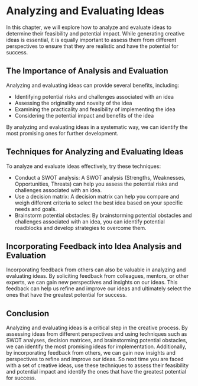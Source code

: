 Analyzing and Evaluating Ideas
=========================================================================

In this chapter, we will explore how to analyze and evaluate ideas to determine their feasibility and potential impact. While generating creative ideas is essential, it is equally important to assess them from different perspectives to ensure that they are realistic and have the potential for success.

The Importance of Analysis and Evaluation
-----------------------------------------

Analyzing and evaluating ideas can provide several benefits, including:

* Identifying potential risks and challenges associated with an idea
* Assessing the originality and novelty of the idea
* Examining the practicality and feasibility of implementing the idea
* Considering the potential impact and benefits of the idea

By analyzing and evaluating ideas in a systematic way, we can identify the most promising ones for further development.

Techniques for Analyzing and Evaluating Ideas
---------------------------------------------

To analyze and evaluate ideas effectively, try these techniques:

* Conduct a SWOT analysis: A SWOT analysis (Strengths, Weaknesses, Opportunities, Threats) can help you assess the potential risks and challenges associated with an idea.
* Use a decision matrix: A decision matrix can help you compare and weigh different criteria to select the best idea based on your specific needs and goals.
* Brainstorm potential obstacles: By brainstorming potential obstacles and challenges associated with an idea, you can identify potential roadblocks and develop strategies to overcome them.

Incorporating Feedback into Idea Analysis and Evaluation
--------------------------------------------------------

Incorporating feedback from others can also be valuable in analyzing and evaluating ideas. By soliciting feedback from colleagues, mentors, or other experts, we can gain new perspectives and insights on our ideas. This feedback can help us refine and improve our ideas and ultimately select the ones that have the greatest potential for success.

Conclusion
----------

Analyzing and evaluating ideas is a critical step in the creative process. By assessing ideas from different perspectives and using techniques such as SWOT analyses, decision matrices, and brainstorming potential obstacles, we can identify the most promising ideas for implementation. Additionally, by incorporating feedback from others, we can gain new insights and perspectives to refine and improve our ideas. So next time you are faced with a set of creative ideas, use these techniques to assess their feasibility and potential impact and identify the ones that have the greatest potential for success.
